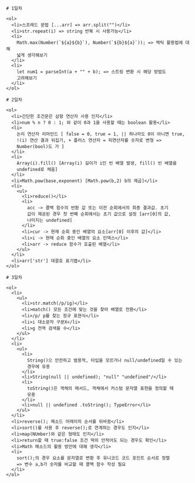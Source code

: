     # 1일차
    
    <ol>
      <li>스프레드 문법 [...arr] => arr.split("")</li>
      <li>str.repeat(i) => string 반복 시 사용가능</li>
      <li>
        Math.max(Number(`${a}${b}`), Number(`${b}${a}`)); => 백틱 활용법에 대해
        넓게 생각해보기
      </li>
      <li>
        let num1 = parseInt(a + "" + b); => 스트링 변환 시 해당 방법도
        고려해보기
      </li>
    </ol>

    # 2일차

    <ol>
      <li>간단한 조건문은 삼항 연산자 사용 인지</li>
      <li>num % n ? 0 : 1; 와 같이 0과 1을 사용할 때는 boolean 활용</li>
      <li>
        논리 연산자 리마인드 [ false = 0, true = 1, || 하나라도 0이 아니면 true,
        !(i) 연산 결과 뒤집기, + 플러스 연산자 = 피연산자를 숫자로 변형 =>
        Number(bool)도 가 ]
      </li>
      <li>
        Array(i).fill() [Array(i) 길이가 i인 빈 배열 발생, fill() 빈 배열을
        undefined로 채움]
      </li>
      <li>Math.pow(base,exponent) [Math.pow(b,2) b의 제곱]</li>
      <li>
        <ul>
          <li>reduce()</li>
          <li>
            acc -> 콜백 함수의 반환 값 또는 이전 순회에서의 최종 결과값. 초기
            값이 제공된 경우 첫 번째 순회에서는 초기 값으로 설정 [arr[0]의 값,
            나미지는 undefined]
          </li>
          <li>cur -> 현재 순회 중인 배열의 요소[arr[0] 이후의 값]</li>
          <li>i -> 현재 순회 중인 배열의 요소 인덱스</li>
          <li>arr -> reduce 함수가 호출된 배열</li>
        </ul>
      </li>
      <li>arr['str'] 대괄호 표기볍</li>
    </ol>

    # 3일차

    <ol>
      <li>
        <ul>
          <li>str.match(/p/ig)</li>
          <li>match() 모든 조건에 맞는 것을 찾아 배열로 전환</li>
          <li>/p/ p를 찾는 정규 표현식</li>
          <li>i 대소문자 구분X</li>
          <li>g 전역 검색을 수</li>
        </ul>
      </li>
      <li>
        <ul>
          <li>
            String()으 안전하고 범용적, 타입을 모르거나 null/undefined일 수 있는
            경우에 유용
          </li>
          <li>String(null || undefined); "null" "undefined"/</li>
          <li>
            toString()은 객체의 매서드, 객체에서 커스텀 문자열 표현을 정의할 때
            유용
          </li>
          <li>null || undefined .toString(); TypeError</li>
        </ul>
      </li>
      <li>reverse(); 메소드 어레이의 순서를 뒤바꿈</li>
      <li>sort()를 사용 후 reverse();로 연계하는 경우도 인지</li>
      <li>map(NUmber)와 같은 형태도 인지</li>
      <li>return할 때 true:false 조건 딱히 안적어도 되는 경우도 확인</li>
      <li>Math 메소드의 활용 방안에 대해 생각</li>
      <li>
        sort();의 경우 요소를 문자열로 변환 후 유니코드 코드 포인트 순서로 정렬
        => 변수 a,b가 숫자를 비교할 때 콜백 함수 작성 필요
      </li>
    </ol>
